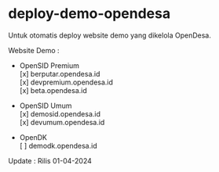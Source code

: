 # deploy-demo-opendesa
Untuk otomatis deploy website demo yang dikelola OpenDesa.

Website Demo : <br>
- OpenSID Premium <br>
[x] berputar.opendesa.id <br>
[x] devpremium.opendesa.id <br>
[x] beta.opendesa.id <br>

- OpenSID Umum <br>
[x] demosid.opendesa.id <br>
[x] devumum.opendesa.id <br>

- OpenDK <br>
[ ] demodk.opendesa.id <br>


Update : Rilis 01-04-2024
